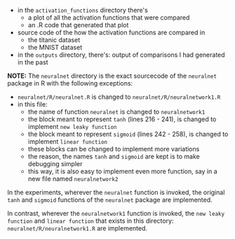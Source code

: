 - in the `activation_functions` directory there's
	-	a plot of all the activation functions that were compared	
	-	an .R code that generated that plot
- source code of the how the activation functions are compared in
	- 	the titanic dataset
	-	the MNIST dataset
- in the `outputs` directory, there's:
	 output of comparisons I had generated in the past

**NOTE:** 
The `neuralnet` directory is the exact sourcecode of the `neuralnet` package in R with the following exceptions:
- `neuralnet/R/neuralnet.R` is changed to `neuralnet/R/neuralnetwork1.R`
- in this file:
	-  the name of function `neuralnet` is changed to `neuralnetwork1`
	-  the block meant to represent `tanh` (lines 216 - 241), is changed to implement `new leaky function`  
	-  the block meant to represent `sigmoid` (lines 242 - 258), is changed to implement `linear function`
	-  these blocks can be changed to implement more variations
	-  the reason, the names `tanh` and `sigmoid` are kept is to make debugging simpler
	-  this way, it is also easy to implement even more function, say in a new file named `neuralnetwork2`
	
In the experiments, wherever the `neuralnet` function is invoked, the original `tanh` and `sigmoid` functions of the `neuralnet` package are implemented.

In contrast, wherever the `neuralnetwork1` function is invoked, the `new leaky function` and `linear function` that exists in this directory: `neuralnet/R/neuralnetwork1.R` are implemented.

